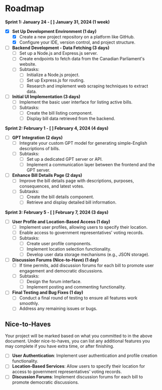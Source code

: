 # Roadmap

**Sprint 1: January 24 - [ ] January 31, 2024 (1 week)**

- [x] **Set Up Development Environment (1 day)**
  - [x] Create a new project repository on a platform like GitHub.
  - [x] Configure your IDE, version control, and project structure.

- [ ] **Backend Development - Data Fetching (3 days)**
  - [ ] Set up a Node.js and Express.js server.
  - [ ] Create endpoints to fetch data from the Canadian Parliament's website.
  - [ ] Subtasks:
    - [ ] Initialize a Node.js project.
    - [ ] Set up Express.js for routing.
    - [ ] Research and implement web scraping techniques to extract data.

- [ ] **Initial UI Implementation (3 days)**
  - [ ] Implement the basic user interface for listing active bills.
  - [ ] Subtasks:
    - [ ] Create the bill listing component.
    - [ ] Display bill data retrieved from the backend.

**Sprint 2: February 1 - [ ] February 4, 2024 (4 days)**

- [ ] **GPT Integration (2 days)**
  - [ ] Integrate your custom GPT model for generating simple-English descriptions of bills.
  - [ ] Subtasks:
    - [ ] Set up a dedicated GPT server or API.
    - [ ] Implement a communication layer between the frontend and the GPT server.

- [ ] **Enhance Bill Details Page (2 days)**
  - [ ] Improve the bill details page with descriptions, purposes, consequences, and latest votes.
  - [ ] Subtasks:
    - [ ] Create the bill details component.
    - [ ] Retrieve and display detailed bill information.

**Sprint 3: February 5 - [ ] February 7, 2024 (3 days)**

- [ ] **User Profile and Location-Based Access (1 day)**
  - [ ] Implement user profiles, allowing users to specify their location.
  - [ ] Enable access to government representatives' voting records.
  - [ ] Subtasks:
    - [ ] Create user profile components.
    - [ ] Implement location selection functionality.
    - [ ] Develop user data storage mechanisms (e.g., JSON storage).

- [ ] **Discussion Forums (Nice-to-Have) (1 day)**
  - [ ] If time permits, add discussion forums for each bill to promote user engagement and democratic discussions.
  - [ ] Subtasks:
    - [ ] Design the forum interface.
    - [ ] Implement posting and commenting functionality.

- [ ] **Final Testing and Bug Fixes (1 day)**
  - [ ] Conduct a final round of testing to ensure all features work smoothly.
  - [ ] Address any remaining issues or bugs.

## Nice-to-Haves

Your project will be marked based on what you committed to in the above document. Under nice-to-haves, you can list any additional features you may complete if you have extra time, or after finishing.

- [ ] **User Authentication**: Implement user authentication and profile creation functionality.
- [ ] **Location-Based Services**: Allow users to specify their location for access to government representatives' voting records.
- [ ] **Discussion Forums**: Implement discussion forums for each bill to promote democratic discussions.
